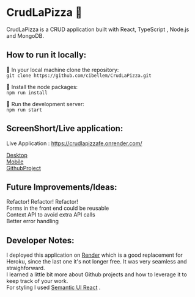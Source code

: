 # CrudLaPizza :pizza:

CrudLaPizza is a CRUD application built with React, TypeScript , Node.js and MongoDB. <br/>

## How to run it locally:

:small_orange_diamond: In your local machine clone the repository: <br/>
`git clone https://github.com/cibellem/CrudLaPizza.git`

:small_orange_diamond: Install the node packages: <br/>
`npm run install`

:small_orange_diamond: Run the development server: <br/>
`npm run start`

## ScreenShort/Live application:

Live Application : https://crudlapizzafe.onrender.com/ <br/>

[Desktop](./topDesktop.png) <br>
[Mobile](./pizzaMobile.png) <br>
[GithubProject](./githubproject.png) <br>

## Future Improvements/Ideas:

Refactor! Refactor! Refactor! <br/>
Forms in the front end could be reusable <br/>
Context API to avoid extra API calls <br/>
Better error handling <br/>

## Developer Notes:

I deployed this application on [Render](https://render.com/) which is a good replacement for Heroku, since the last one it's not longer free. It was very seamless and straighforward. <br/>
I learned a little bit more about Github projects and how to leverage it to keep track of your work. <br/>
For styling I used [Semantic UI React](https://react.semantic-ui.com/) . <br/>
